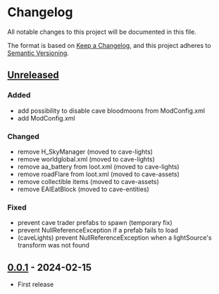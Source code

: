 # Changelog

All notable changes to this project will be documented in this file.

The format is based on [Keep a Changelog](https://keepachangelog.com/en/1.1.0/), and this project adheres to [Semantic Versioning](https://semver.org/spec/v2.0.0.html).

## [Unreleased]

### Added
- add possibility to disable cave bloodmoons from ModConfig.xml
- add ModConfig.xml

### Changed
- remove H_SkyManager (moved to cave-lights)
- remove worldglobal.xml (moved to cave-lights)
- remove aa_battery from loot.xml (moved to cave-lights)
- remove roadFlare from loot.xml (moved to cave-assets)
- remove collectible items (moved to cave-assets)
- remove EAIEatBlock (moved to cave-entities)

### Fixed
- prevent cave trader prefabs to spawn (temporary fix)
- prevent NullReferenceException if a prefab fails to load
- (caveLights) prevent NullReferenceException when a lightSource's transform was not found

## [0.0.1] - 2024-02-15

- First release


[unreleased]: https://github.com/VisualDev-FR/7D2D-Procedural-Caves/compare/master...unreleased
[0.0.2]: https://github.com/VisualDev-FR/7D2D-Procedural-Caves/compare/0.0.1...0.0.2
[0.0.1]: https://github.com/VisualDev-FR/7D2D-Procedural-Caves/tree/0.0.1
